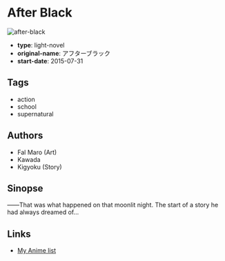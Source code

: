 # After Black

![after-black](https://cdn.myanimelist.net/images/manga/1/160170.jpg)

-   **type**: light-novel
-   **original-name**: アフターブラック
-   **start-date**: 2015-07-31

## Tags

-   action
-   school
-   supernatural

## Authors

-   Fal Maro (Art)
-   Kawada
-   Kigyoku (Story)

## Sinopse

――That was what happened on that moonlit night. The start of a story he had always dreamed of...

## Links

-   [My Anime list](https://myanimelist.net/manga/91163/After_Black)
